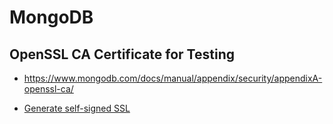 # MongoDB

## OpenSSL CA Certificate for Testing

- <https://www.mongodb.com/docs/manual/appendix/security/appendixA-openssl-ca/>

- [Generate self-signed SSL](Security.md#ssl)
